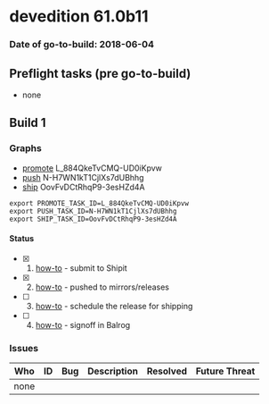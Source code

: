 # devedition 61.0b11

### Date of go-to-build: 2018-06-04

## Preflight tasks (pre go-to-build)
- none

## Build 1  

### Graphs
* [promote](https://tools.taskcluster.net/push-inspector/#/L_884QkeTvCMQ-UD0iKpvw) L_884QkeTvCMQ-UD0iKpvw
* [push](https://tools.taskcluster.net/push-inspector/#/N-H7WN1kT1CjlXs7dUBhhg) N-H7WN1kT1CjlXs7dUBhhg
* [ship](https://tools.taskcluster.net/push-inspector/#/OovFvDCtRhqP9-3esHZd4A) OovFvDCtRhqP9-3esHZd4A
```
export PROMOTE_TASK_ID=L_884QkeTvCMQ-UD0iKpvw
export PUSH_TASK_ID=N-H7WN1kT1CjlXs7dUBhhg
export SHIP_TASK_ID=OovFvDCtRhqP9-3esHZd4A
```


#### Status
- [x] 1.  [how-to](https://wiki.mozilla.org/Release:Release_Automation_on_Mercurial:Starting_a_Release#Submit_to_Ship_It)  - submit to Shipit
- [x] 2.  [how-to](https://github.com/mozilla-releng/releasewarrior-2.0/blob/master/docs/release-promotion/desktop/howto.md#push-artifacts-to-releases-directory)  - pushed to mirrors/releases
- [ ] 3.  [how-to](https://github.com/mozilla-releng/releasewarrior-2.0/blob/master/docs/release-promotion/desktop/howto.md#ship-the-release)  - schedule the release for shipping
- [ ] 4.  [how-to](https://github.com/mozilla-releng/releasewarrior-2.0/blob/master/docs/release-promotion/desktop/howto.md#obtain-sign-offs-for-changes)  - signoff in Balrog

### Issues
| Who                 | ID               | Bug                                                                 | Description                | Resolved                | Future Threat                |
| ------------------- | ---------------- | ------------------------------------------------------------------- | -------------------------- | ----------------------- | ---------------------------- |
| none | | | | | |

